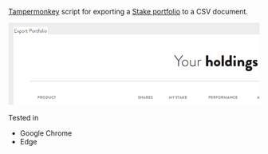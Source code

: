 [Tampermonkey](https://tampermonkey.net/) script for exporting a [Stake portfolio](https://stake.com.au/dashboard/portfolio) to a CSV document.

![alt text](https://raw.githubusercontent.com/codepaws/portfolio-export/master/images/portfolio_export.PNG "Export Button")

Tested in
- Google Chrome
- Edge

